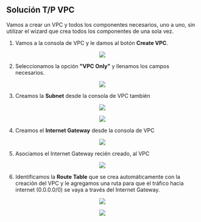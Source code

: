 ## Solución T/P VPC

Vamos a crear un VPC y todos los componentes necesarios, uno a uno, sin utilizar el wizard que crea todos los componentes de una sola vez.

1. Vamos a la consola de VPC y le damos al botón **Create VPC**.

<p align = "center">
<img src = "./../Extras/Imagenes/labNetworking/vpc/vpc01.png">
</p>

2. Seleccionamos la opción **"VPC Only"** y llenamos los campos necesarios.

<p align = "center">
<img src = "./../Extras/Imagenes/labNetworking/vpc/vpc02.png">
</p>

3. Creamos la **Subnet** desde la consola de VPC también

<p align = "center">
<img src = "./../Extras/Imagenes/labNetworking/vpc/vpc03.png">
</p>

<p align = "center">
<img src = "./../Extras/Imagenes/labNetworking/vpc/vpc04.png">
</p>

4. Creamos el **Internet Gateway** desde la consola de VPC

<p align = "center">
<img src = "./../Extras/Imagenes/labNetworking/vpc/vpc05.png">
</p>

5. Asociamos el Internet Gateway recién creado, al VPC

<p align = "center">
<img src = "./../Extras/Imagenes/labNetworking/vpc/vpc06.png">
</p>

6. Identificamos la **Route Table** que se crea automáticamente con la creación del VPC y le agregamos una ruta para que el tráfico hacia internet (0.0.0.0/0) se vaya a través del Internet Gateway.

<p align = "center">
<img src = "./../Extras/Imagenes/labNetworking/vpc/vpc07.png">
</p>

<p align = "center">
<img src = "./../Extras/Imagenes/labNetworking/vpc/vpc08.png">
</p>